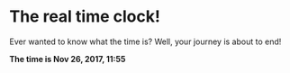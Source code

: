 # The real time clock!

Ever wanted to know what the time is? Well, your journey is about to end!

**The time is Nov 26, 2017, 11:55**